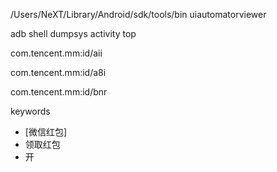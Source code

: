 /Users/NeXT/Library/Android/sdk/tools/bin
uiautomatorviewer

adb shell dumpsys activity top 

com.tencent.mm:id/aii

com.tencent.mm:id/a8i

com.tencent.mm:id/bnr


keywords
* [微信红包]
* 领取红包
* 开
